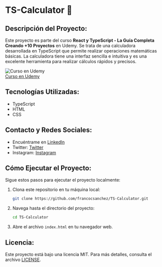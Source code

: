 # TS-Calculator 🧮

## Descripción del Proyecto:
Este proyecto es parte del curso **React y TypeScript - La Guía Completa Creando +10 Proyectos** en Udemy. Se trata de una calculadora desarrollada en TypeScript que permite realizar operaciones matemáticas básicas. La calculadora tiene una interfaz sencilla e intuitiva y es una excelente herramienta para realizar cálculos rápidos y precisos.

![Curso en Udemy](https://imgur.com/ejemplo)  
[Curso en Udemy](https://www.udemy.com/course/react-de-principiante-a-experto-creando-mas-de-10-aplicaciones/?utm_source=adwords&utm_medium=udemyads&utm_campaign=LongTail_la.ES_cc.LATAM&utm_term=_._ag_121424001339_._ad_515898216143_._kw__._de_c_._dm__._pl__._ti_dsa-1190286617479_._li_1000099_._pd__._&matchtype=&gad_source=1&gclid=EAIaIQobChMIydqHhLrRhQMVZhqtBh0ZtAyAEAAYASAAEgK_EfD_BwE&couponCode=2021PM25)

## Tecnologías Utilizadas:
- TypeScript
- HTML
- CSS

## Contacto y Redes Sociales:
- Encuéntrame en [LinkedIn](https://www.linkedin.com/in/francocsanchez/)
- Twitter: [Twitter](https://twitter.com/francocsanchez)  
- Instagram: [Instagram](https://instagram.com/francocsanchez)

## Cómo Ejecutar el Proyecto:
Sigue estos pasos para ejecutar el proyecto localmente:

1. Clona este repositorio en tu máquina local:
    ```bash
    git clone https://github.com/francocsanchez/TS-Calculator.git
    ```

2. Navega hasta el directorio del proyecto:
    ```bash
    cd TS-Calculator
    ```

3. Abre el archivo `index.html` en tu navegador web.

## Licencia:
Este proyecto está bajo una licencia MIT. Para más detalles, consulta el archivo [LICENSE](LICENSE).
